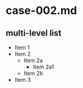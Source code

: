 # case-002.md

## multi-level list

- Item 1
- Item 2
  - Item 2a
    - Item 2a1
  - Item 2b
- Item 3
